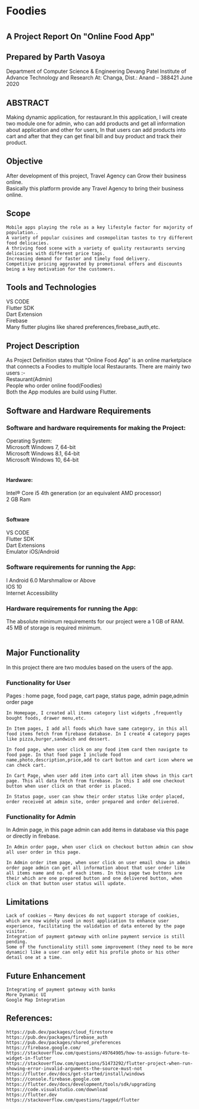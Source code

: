 <h1> Foodies <h1>

## A Project Report On "Online Food App"

## Prepared by Parth Vasoya 
  
Department of Computer Science & Engineering
Devang Patel Institute of Advance Technology and Research
At: Changa, Dist.: Anand – 388421
June 2020 


## ABSTRACT


Making dynamic application, for restaurant.In this application, I will create two module one for admin, who can add products and get all information about application and other for users,
In that users can add products into cart and after that they can get final bill and buy product and track their product.

## Objective
After development of this project, Travel Agency can Grow their business online.  
Basically this platform provide any Travel Agency to bring their business online.
  
## Scope
	Mobile apps playing the role as a key lifestyle factor for majority of population..
	A variety of popular cuisines and cosmopolitan tastes to try different food delicacies. 
	A thriving food scene with a variety of quality restaurants serving delicacies with different price tags. 
	Increasing demand for faster and timely food delivery. 
	Competitive pricing aggravated by promotional offers and discounts being a key motivation for the customers.

## Tools and Technologies
VS CODE</br>
Flutter SDK</br>
Dart Extension</br>
Firebase</br>
Many flutter plugins like shared preferences,firebase_auth,etc.</br>


## Project Description


As Project Definition states that “Online Food App” is an online marketplace that connects a Foodies to multiple local Restaurants.
	There are mainly two users :-</br>
	Restaurant(Admin)</br>
	People who order online food(Foodies)</br>
	Both the App modules are build using Flutter.</br>



## Software and Hardware Requirements 
<h3> Software and hardware requirements for making the Project: </h3>
	Operating System:</br>
	Microsoft Windows 7, 64-bit</br>
	Microsoft Windows 8.1, 64-bit</br>
	Microsoft Windows 10, 64-bit</br></br>
	<h4>Hardware:</br></h4>
	Intel® Core i5 4th generation (or an equivalent AMD processor)</br>
	2 GB Ram</br></br>
	<h4>Software</br></h4>
	VS CODE</br>
	Flutter SDK</br>
	Dart Extensions</br>
	Emulator iOS/Android</br>

<h3> Software requirements for running the App: </h3> 
	I Android 6.0 Marshmallow or Above</br>
	IOS 10</br>
	Internet Accessibility</br>
	
<h3> Hardware requirements for running the App: </h3>
	The absolute minimum requirements for our project were a 1 GB of RAM.</br>
	45 MB of storage is required minimum.</br>
 
 
## Major Functionality 
In this project there are two modules based on the users of the app.
<h3> Functionality for User </h3>
	Pages : home page, food page, cart page, status page, admin page,admin order page

	In Homepage, I created all items category list widgets ,frequently bought foods, drawer menu,etc.

	In Item pages, I add all foods which have same category, in this all food items fetch from firebase database. In I create 4 category pages like pizza,burger,sandwich and dessert.

	In food page, when user click on any food item card then navigate to food page. In that food page I include food name,photo,description,price,add to cart button and cart icon where we can check cart.

	In Cart Page, when user add item into cart all item shows in this cart page. This all data fetch from firebase. In this I add one checkout button when user click on that order is placed.

	In Status page, user can show their order status like order placed, order received at admin site, order prepared and order delivered.

<h3> Functionality for Admin </h3>
	In Admin page, in this page admin can add items in database via this page or directly in firebase.

	In Admin order page, when user click on checkout button admin can show all user order in this page.

	In Admin order item page, when user click on user email show in admin order page admin can get all information about that user order like all items name and no. of each items. In this page two buttons are their which are one prepared button and one delivered button, when click on that button user status will update.
 


## Limitations

	Lack of cookies – Many devices do not support storage of cookies, which are now widely used in most application to enhance user experience, facilitating the validation of data entered by the page visitor.
	Integration of payment gateway with online payment service is still pending.
	Some of the functionality still some improvement (they need to be more dynamic) like a user can only edit his profile photo or his other detail one at a time.


## Future Enhancement

	Integrating of payment gateway with banks
	More Dynamic UI 
	Google Map Integration


## References:
	https://pub.dev/packages/cloud_firestore 
	https://pub.dev/packages/firebase_auth
	https://pub.dev/packages/shared_preferences
	https://firebase.google.com/
	https://stackoverflow.com/questions/49764905/how-to-assign-future-to-widget-in-flutter
	https://stackoverflow.com/questions/51473292/flutter-project-when-run-showing-error-invalid-arguments-the-source-must-not
	https://flutter.dev/docs/get-started/install/windows
	https://console.firebase.google.com
	https://flutter.dev/docs/development/tools/sdk/upgrading
	https://code.visualstudio.com/download
	https://flutter.dev
	https://stackoverflow.com/questions/tagged/flutter
